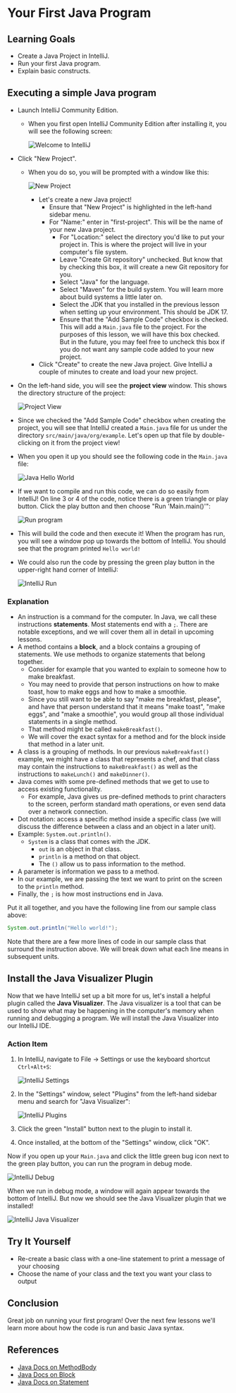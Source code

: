 # Your First Java Program

## Learning Goals

- Create a Java Project in IntelliJ.
- Run your first Java program.
- Explain basic constructs.

## Executing a simple Java program

- Launch IntelliJ Community Edition.
  - When you first open IntelliJ Community Edition after installing it, you will
      see the following screen:

      ![Welcome to IntelliJ ](https://curriculum-content.s3.amazonaws.com/java-mod-1/your-first-java-program/Welcome-to-IntelliJ.png)

- Click "New Project".
  - When you do so, you will be prompted with a window like this:

      ![New Project](https://curriculum-content.s3.amazonaws.com/java-mod-1/your-first-java-program/intellij-new-project-java-17.png)

    - Let's create a new Java project!
      - Ensure that "New Project" is highlighted in the left-hand sidebar menu.
      - For "Name:" enter in "first-project". This will be the name of your new
          Java project.
        - For "Location:" select the directory you'd like to put your project in.
          This is where the project will live in your computer's file system.
        - Leave "Create Git repository" unchecked. But know that by checking this
          box, it will create a new Git repository for you.
        - Select "Java" for the language.
        - Select "Maven" for the build system. You will learn more about build
          systems a little later on.
        - Select the JDK that you installed in the previous lesson when setting up
          your environment. This should be JDK 17.
        - Ensure that the "Add Sample Code" checkbox is checked. This will add a
          `Main.java` file to the project. For the purposes of this lesson, we will
          have this box checked. But in the future, you may feel free to uncheck
          this box if you do not want any sample code added to your new project.
    - Click "Create" to create the new Java project. Give IntelliJ a couple of
      minutes to create and load your new project.
- On the left-hand side, you will see the **project view** window. This shows
  the directory structure of the project:

  ![Project View](https://curriculum-content.s3.amazonaws.com/java-mod-1/your-first-java-program/intellij-project-view.png)

- Since we checked the "Add Sample Code" checkbox when creating the project,
  you will see that IntelliJ created a `Main.java` file for us under the directory
  `src/main/java/org/example`. Let's open up that file by double-clicking on it
  from the project view!
- When you open it up you should see the following code in the `Main.java` file:

  ![Java Hello World](https://curriculum-content.s3.amazonaws.com/java-mod-1/your-first-java-program/intellij-hello-world.png)

- If we want to compile and run this code, we can do so easily from IntelliJ!
  On line 3 or 4 of the code, notice there is a green triangle or play button.
  Click the play button and then choose "Run 'Main.main()'":

  ![Run program](https://curriculum-content.s3.amazonaws.com/java-mod-1/your-first-java-program/intellij-run-main.png)

- This will build the code and then execute it! When the program has run,
  you will see a window pop up towards the bottom of IntelliJ. You should see
  that the program printed `Hello world!`
- We could also run the code by pressing the green play button in the
  upper-right hand corner of IntelliJ:

  ![IntelliJ Run](https://curriculum-content.s3.amazonaws.com/java-mod-1/your-first-java-program/intellij-play.png)

### Explanation

- An instruction is a command for the computer. In Java, we call these
  instructions **statements**. Most statements end with a `;`. There are notable
  exceptions, and we will cover them all in detail in upcoming lessons.
- A method contains a **block**, and a block contains a grouping of statements.
  We use methods to organize statements that belong together.
  - Consider for example that you wanted to explain to someone how to make
      breakfast.
  - You may need to provide that person instructions on how to make toast, how
      to make eggs and how to make a smoothie.
  - Since you still want to be able to say "make me breakfast, please", and have
      that person understand that it means "make toast", "make eggs", and "make a
      smoothie", you would group all those individual statements in a single
      method.
  - That method might be called `makeBreakfast()`.
  - We will cover the exact syntax for a method and for the block inside
      that method in a later unit.
- A class is a grouping of methods. In our previous `makeBreakfast()` example,
  we might have a class that represents a chef, and that class may contain the
  instructions to `makeBreakfast()` as well as the instructions to `makeLunch()`
  and `makeDinner()`.
- Java comes with some pre-defined methods that we get to use to access existing
  functionality.
  - For example, Java gives us pre-defined methods to print characters to the
      screen, perform standard math operations, or even send data over a network
      connection.
- Dot notation: access a specific method inside a specific class (we will
  discuss the difference between a class and an object in a later unit).
- Example: `System.out.println()`.
  - `System` is a class that comes with the JDK.
    - `out` is an object in that class.
    - `println` is a method on that object.
    - The `()` allow us to pass information to the method.
- A parameter is information we pass to a method.
- In our example, we are passing the text we want to print on the screen to the
  `println` method.
- Finally, the `;` is how most instructions end in Java.

Put it all together, and you have the following line from our sample class
above:

```java
System.out.println("Hello world!");
```

Note that there are a few more lines of code in our sample class that surround
the instruction above. We will break down what each line means in subsequent
units.

## Install the Java Visualizer Plugin

Now that we have IntelliJ set up a bit more for us, let's install a helpful
plugin called the **Java Visualizer**. The Java visualizer is a tool that can be
used to show what may be happening in the computer's memory when running and
debugging a program. We will install the Java Visualizer into our IntelliJ IDE.

### Action Item

1. In IntelliJ, navigate to File -> Settings or use the keyboard shortcut
   `Ctrl+Alt+S`:

   ![IntelliJ Settings](https://curriculum-content.s3.amazonaws.com/java-mod-1/your-first-java-program/intellij-settings.png)

2. In the "Settings" window, select "Plugins" from the left-hand sidebar menu
   and search for "Java Visualizer":

   ![IntelliJ Plugins](https://curriculum-content.s3.amazonaws.com/java-mod-1/your-first-java-program/intellij-plugins.png)

3. Click the green "Install" button next to the plugin to install it.
4. Once installed, at the bottom of the "Settings" window, click "OK".

Now if you open up your `Main.java` and click the little green bug icon next to
the green play button, you can run the program in debug mode.

![IntelliJ Debug](https://curriculum-content.s3.amazonaws.com/java-mod-1/your-first-java-program/intellij-debug.png)

When we run in debug mode, a window will again appear towards the bottom of
IntelliJ. But now we should see the Java Visualizer plugin that we installed!

![IntelliJ Java Visualizer](https://curriculum-content.s3.amazonaws.com/java-mod-1/your-first-java-program/intellij-java-visualizer.png)

## Try It Yourself

- Re-create a basic class with a one-line statement to print a message of your
  choosing
- Choose the name of your class and the text you want your class to output

## Conclusion

Great job on running your first program! Over the next few lessons we'll learn
more about how the code is run and basic Java syntax.

## References

- [Java Docs on MethodBody](https://docs.oracle.com/javase/specs/jls/se17/html/jls-8.html#jls-MethodBody)
- [Java Docs on Block](https://docs.oracle.com/javase/specs/jls/se17/html/jls-14.html#jls-Block)
- [Java Docs on Statement](https://docs.oracle.com/javase/specs/jls/se17/html/jls-14.html#jls-Statement)
